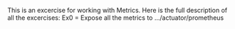 This is an excercise for working with Metrics.
Here is the full description of all the excercises:
Ex0 = Expose all the metrics to .../actuator/prometheus
